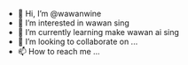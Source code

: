 - 👋 Hi, I’m @wawanwine
- 👀 I’m interested in wawan sing
- 🌱 I’m currently learning make wawan ai sing
- 💞️ I’m looking to collaborate on ...
- 📫 How to reach me ...

<!---
wawanwine/wawanwine is a ✨ special ✨ repository because its `README.md` (this file) appears on your GitHub profile.
You can click the Preview link to take a look at your changes.
--->
